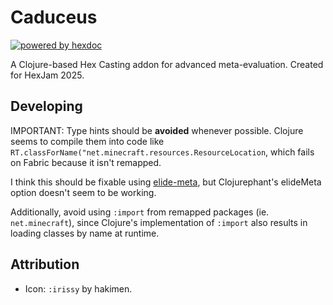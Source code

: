 # Caduceus

[![powered by hexdoc](https://img.shields.io/endpoint?url=https://hexxy.media/api/v0/badge/hexdoc?label=1)](https://github.com/hexdoc-dev/hexdoc)

A Clojure-based Hex Casting addon for advanced meta-evaluation. Created for HexJam 2025.

## Developing

IMPORTANT: Type hints should be **avoided** whenever possible. Clojure seems to compile them into code like `RT.classForName("net.minecraft.resources.ResourceLocation`, which fails on Fabric because it isn't remapped.

I think this should be fixable using [elide-meta](https://clojure.org/reference/compilation#_compiler_options), but Clojurephant's elideMeta option doesn't seem to be working.

Additionally, avoid using `:import` from remapped packages (ie. `net.minecraft`), since Clojure's implementation of `:import` also results in loading classes by name at runtime.

## Attribution

- Icon: `:irissy` by hakimen.
